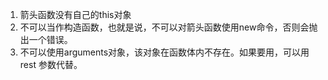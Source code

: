 1. 箭头函数没有自己的this对象
2. 不可以当作构造函数，也就是说，不可以对箭头函数使用new命令，否则会抛出一个错误。
3. 不可以使用arguments对象，该对象在函数体内不存在。如果要用，可以用 rest 参数代替。